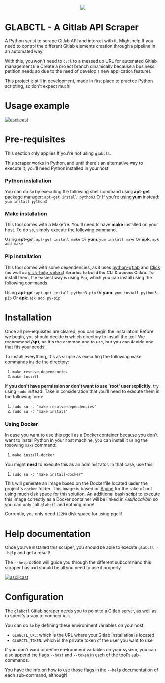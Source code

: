 <p align="center"><img src="https://i.imgur.com/8vqqwSa.png"></p><p></p><p></p>


# GLABCTL - A Gitlab API Scraper 
A Python script to scrape Gitlab API and interact with it. Might help If you need to control the different Gitlab elements creation through a pipeline in an automated way. 

With this, you won't need to ``curl`` to a messed up URL for automated Gitlab management (i.e Create a project branch dinamically because a business petition needs so due to the need of develop a new application feature).

This project is still in development, made in first place to practice Python scripting, so don't expect much!


# Usage example

[![asciicast](https://asciinema.org/a/kbTUTcwSSJQT4rSPGfMYxlylZ.svg)](https://asciinema.org/a/kbTUTcwSSJQT4rSPGfMYxlylZ)

# Pre-requisites
This section only applies If you're not using ``glabctl``.

This scraper works in Python, and until there's an alternative way to execute it, you'll need Python installed in your host!


### Python installation
You can do so by executing the following shell command using **apt-get** package manager:
``apt-get install python3``
Or If you're using **yum** instead:
``yum install python3``


### Make installation
This tool comes with a Makefile. You'll need to have **make** installed on your host. To do so, simply execute the following command.

Using **apt-get**:
``apt-get install make``
Or **yum**:
``yum install make``
Or **apk**:
``apk add make``


### Pip installation
This tool comes with some dependencies, as it uses [python-gitlab](https://python-gitlab.readthedocs.io/en/stable/install.html) and [Click](https://click.palletsprojects.com/en/7.x/) (as well as [click_help_colors](https://github.com/r-m-n/click-help-colors)) libraries to build the CLI & access Gitlab. To install them, the easiest way is using Pip, which you can install using the following commands.

Using **apt-get**:
``apt-get install python3-pip``
Or **yum**:
``yum install python3-pip``
Or **apk**: 
``apk add py-pip``


# Installation
Once all pre-requisites are cleared, you can begin the installation! Before we begin, you should decide in which directory to install the tool. We recommend **/opt**, as It's the common one to use, but you can decide one that fits your needs!

To install everything, It's as simple as executing the following make commands inside the directory:
1. ``make resolve-dependencies``
2. ``make install``

If **you don't have permission or don't want to use 'root' user explicitly**, try using ``sudo`` instead. Take in consideration that you'll need to execute them in the following form:
1. ``sudo su -c "make resolve-dependencies"``
2. ``sudo su -c "make install"`` 


### Using Docker
In case you want to use this pgcli as a [Docker](https://www.docker.com) container because you don't want to install Python in your host machine, you can install it using the following ``make`` command:

1. ``make install-docker``

You might **need** to execute this as an administrator. In that case, use this:

1. ``sudo su -c "make install-docker"``

This will generate an image based on the Dockerfile located under the project's ``docker`` folder. This image is based on [Alpine](https://alpinelinux.org) for the sake of not using much disk space for this solution. An additional bash script to execute this image correctly as a Docker container will be linked in */usr/local/bin* so you can only call ``glabctl`` and nothing more!

Currently, you only need ``112MB`` disk space for using pgcli!


# Help documentation
Once you've installed this scraper, you should be able to execute ``glabctl --help`` and get a result!

The ``--help`` option will guide you through the different subcommand this scraper has and should be all you need to use it properly.

[![asciicast](https://asciinema.org/a/Vr48OdxiBlOigmVNMBbz16CL8.svg)](https://asciinema.org/a/Vr48OdxiBlOigmVNMBbz16CL8)


# Configuration
The ``glabctl`` Gitlab scraper needs you to point to a Gitlab server, as well as to specify a way to connect to it. 

You can do so by defining these environment variables on your host:
- ``GLABCTL_URL``: which is the URL where your Gitlab installation is located
- ``GLABCTL_TOKEN``: which is the private token of the user you want to use

If you don't want to define environment variables on your system, you can also append the flags ``--host`` and ``--token`` in each of the tool's sub-commands.

You have the info on how to use those flags in the ``--help`` documentation of each sub-command, although!
